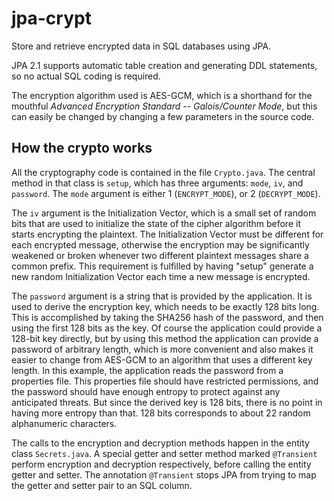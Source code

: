 # jpa-crypt

Store and retrieve encrypted data in SQL databases using JPA.

JPA 2.1 supports automatic table creation and generating DDL statements, so no actual SQL coding is required.

The encryption algorithm used is AES-GCM, which is a shorthand for the mouthful _Advanced Encryption Standard -- Galois/Counter Mode_,
but this can easily be changed by changing a few parameters in the source code.

## How the crypto works

All the cryptography code is contained in the file `Crypto.java`. The central method in that class is `setup`,
which has three arguments: `mode`, `iv`, and `password`. The `mode` argument is either 1 (`ENCRYPT_MODE`),
or 2 (`DECRYPT_MODE`).

The `iv` argument is the Initialization Vector, which is a small set of random bits that are used to initialize the
state of the cipher algorithm before it starts encrypting the plaintext. The Initialization Vector must be different
for each encrypted message, otherwise the encryption may be significantly weakened or broken whenever two different
plaintext messages share a common prefix. This requirement is fulfilled by having "setup" generate a new random
Initialization Vector each time a new message is encrypted.

The `password` argument is a string that is provided by the application. It is used to derive the encryption
key, which needs to be exactly 128 bits long. This is accomplished by taking the SHA256 hash of the password,
and then using the first 128 bits as the key. Of course the application could provide a 128-bit key directly,
but by using this method the application can provide a password of arbitrary length, which is more convenient
and also makes it easier to change from AES-GCM to an algorithm that uses a different key length. In this
example, the application reads the password from a properties file. This properties file should have restricted
permissions, and the password should have enough entropy to protect against any anticipated threats. But since
the derived key is 128 bits, there is no point in having more entropy than that. 128 bits corresponds to about
22 random alphanumeric characters.

The calls to the encryption and decryption methods happen in the entity class `Secrets.java`. A special getter
and setter method marked `@Transient` perform encryption and decryption respectively, before calling the entity
getter and setter. The annotation `@Transient` stops JPA from trying to map the getter and setter pair to an
SQL column.
